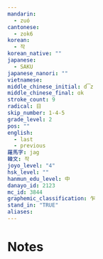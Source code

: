 ```yaml
---
mandarin:
  - zuó
cantonese:
  - zok6
korean:
  - 작
korean_native: ""
japanese:
  - SAKU
japanese_nanori: ""
vietnamese:
middle_chinese_initial: d͡z
middle_chinese_final: ɑk
stroke_count: 9
radical: 日
skip_number: 1-4-5
grade_level: 2
pos: ""
english:
  - last
  - previous
羅馬字: jag
韓文: 작
joyo_level: "4"
hsk_level: ""
hanmun_edu_level: 中
danayo_id: 2123
mc_id: 3844
graphemic_classification: 乍
stand_in: "TRUE"
aliases:
---
```


# Notes

